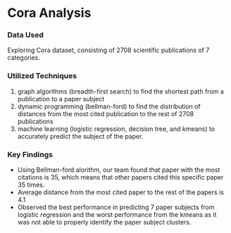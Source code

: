 # Cora Analysis

### Data Used
Exploring Cora dataset, consisting of 2708 scientific publications of 7 categories. 

### Utilized Techniques
1.	graph algorithms (breadth-first search) to find the shortest path from a publication to a paper subject
2.	dynamic programming (bellman-ford) to find the distribution of distances from the most cited publication to the rest of 2708 publications
3.	machine learning (logistic regression, decision tree, and kmeans) to accurately predict the subject of the paper.
 
### Key Findings

- Using Bellman-ford alorithm, our team found that paper with the most citations is 35, which means that other papers cited this specific paper 35 times.
- Average distance from the most cited paper to the rest of the papers is 4.1
- Observed the best performance in predicting 7 paper subjects from logistic regression and the worst performance from the kmeans as it was not able to properly identify the paper subject clusters.


